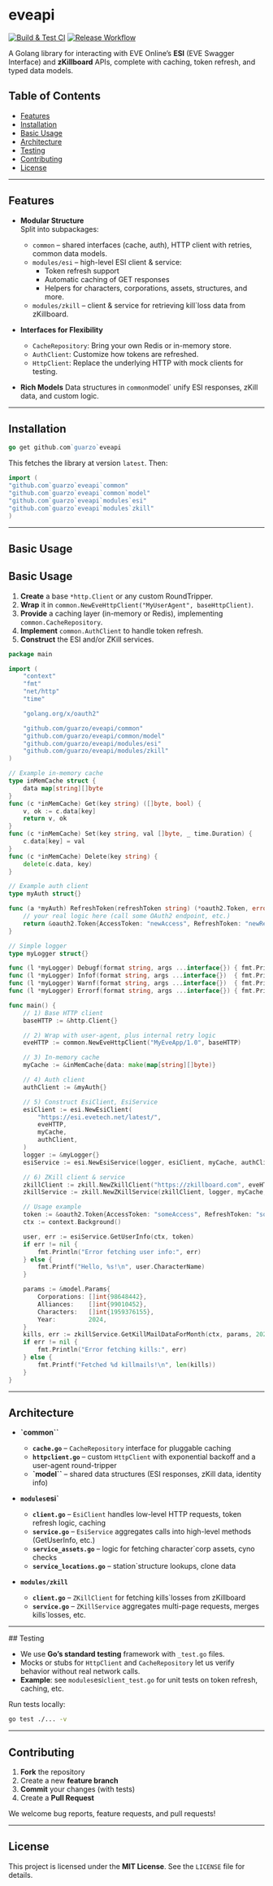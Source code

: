 # eveapi

[![Build & Test CI](https://github.com/guarzo/eveapi/actions/workflows/ci.yml/badge.svg?branch=main)](https://github.com/guarzo/eveapi/actions/workflows/ci.yml)
[![Release Workflow](https://github.com/guarzo/eveapi/actions/workflows/release.yml/badge.svg)](https://github.com/guarzo/eveapi/actions/workflows/release.yml)

A Golang library for interacting with EVE Online’s **ESI** (EVE Swagger Interface) and **zKillboard** APIs, complete with caching, token refresh, and typed data models.

## Table of Contents
- [Features](#features)
- [Installation](#installation)
- [Basic Usage](#basic-usage)
- [Architecture](#architecture)
- [Testing](#testing)
- [Contributing](#contributing)
- [License](#license)

---

## Features

- **Modular Structure**  
  Split into subpackages:
    - `common` – shared interfaces (cache, auth), HTTP client with retries, common data models.
    - `modules/esi` – high-level ESI client & service:
        - Token refresh support
        - Automatic caching of GET responses
        - Helpers for characters, corporations, assets, structures, and more.
    - `modules/zkill` – client & service for retrieving kill`loss data from zKillboard.

- **Interfaces for Flexibility**
    - `CacheRepository`: Bring your own Redis or in-memory store.
    - `AuthClient`: Customize how tokens are refreshed.
    - `HttpClient`: Replace the underlying HTTP with mock clients for testing.

- **Rich Models**
  Data structures in `common`model` unify ESI responses, zKill data, and custom logic.

---

## Installation

```go
go get github.com`guarzo`eveapi
```

This fetches the library at version `latest`. Then:

```go
import (
"github.com`guarzo`eveapi`common"
"github.com`guarzo`eveapi`common`model"
"github.com`guarzo`eveapi`modules`esi"
"github.com`guarzo`eveapi`modules`zkill"
)
```

---

## Basic Usage

## Basic Usage

1. **Create** a base `*http.Client` or any custom RoundTripper.
2. **Wrap** it in `common.NewEveHttpClient("MyUserAgent", baseHttpClient)`.
3. **Provide** a caching layer (in-memory or Redis), implementing `common.CacheRepository`.
4. **Implement** `common.AuthClient` to handle token refresh.
5. **Construct** the ESI and/or ZKill services.

```go
package main

import (
	"context"
	"fmt"
	"net/http"
	"time"

	"golang.org/x/oauth2"

	"github.com/guarzo/eveapi/common"
	"github.com/guarzo/eveapi/common/model"
	"github.com/guarzo/eveapi/modules/esi"
	"github.com/guarzo/eveapi/modules/zkill"
)

// Example in-memory cache
type inMemCache struct {
	data map[string][]byte
}
func (c *inMemCache) Get(key string) ([]byte, bool) {
	v, ok := c.data[key]
	return v, ok
}
func (c *inMemCache) Set(key string, val []byte, _ time.Duration) {
	c.data[key] = val
}
func (c *inMemCache) Delete(key string) {
	delete(c.data, key)
}

// Example auth client
type myAuth struct{}

func (a *myAuth) RefreshToken(refreshToken string) (*oauth2.Token, error) {
	// your real logic here (call some OAuth2 endpoint, etc.)
	return &oauth2.Token{AccessToken: "newAccess", RefreshToken: "newRefresh"}, nil
}

// Simple logger
type myLogger struct{}

func (l *myLogger) Debugf(format string, args ...interface{}) { fmt.Printf("DEBUG: "+format+"\n", args...) }
func (l *myLogger) Infof(format string, args ...interface{})  { fmt.Printf("INFO: "+format+"\n", args...) }
func (l *myLogger) Warnf(format string, args ...interface{})  { fmt.Printf("WARN: "+format+"\n", args...) }
func (l *myLogger) Errorf(format string, args ...interface{}) { fmt.Printf("ERROR: "+format+"\n", args...) }

func main() {
	// 1) Base HTTP client
	baseHTTP := &http.Client{}

	// 2) Wrap with user-agent, plus internal retry logic
	eveHTTP := common.NewEveHttpClient("MyEveApp/1.0", baseHTTP)

	// 3) In-memory cache
	myCache := &inMemCache{data: make(map[string][]byte)}

	// 4) Auth client
	authClient := &myAuth{}

	// 5) Construct EsiClient, EsiService
	esiClient := esi.NewEsiClient(
		"https://esi.evetech.net/latest/",
		eveHTTP,
		myCache,
		authClient,
	)
	logger := &myLogger{}
	esiService := esi.NewEsiService(logger, esiClient, myCache, authClient)

	// 6) ZKill client & service
	zkillClient := zkill.NewZkillClient("https://zkillboard.com", eveHTTP, myCache, logger)
	zkillService := zkill.NewZKillService(zkillClient, logger, myCache, authClient)

	// Usage example
	token := &oauth2.Token{AccessToken: "someAccess", RefreshToken: "someRefresh"}
	ctx := context.Background()

	user, err := esiService.GetUserInfo(ctx, token)
	if err != nil {
		fmt.Println("Error fetching user info:", err)
	} else {
		fmt.Printf("Hello, %s!\n", user.CharacterName)
	}

	params := &model.Params{
		Corporations: []int{98648442},
		Alliances:    []int{99010452},
		Characters:   []int{1959376155},
		Year:         2024,
	}
	kills, err := zkillService.GetKillMailDataForMonth(ctx, params, 2024, 10)
	if err != nil {
		fmt.Println("Error fetching kills:", err)
	} else {
		fmt.Printf("Fetched %d killmails!\n", len(kills))
	}
}
````

---

## Architecture

- **`common``**
    - **`cache.go`** – `CacheRepository` interface for pluggable caching
    - **`httpclient.go`** – custom `HttpClient` with exponential backoff and a user-agent round-tripper
    - **`model``** – shared data structures (ESI responses, zKill data, identity info)

- **`modules`esi`**
    - **`client.go`** – `EsiClient` handles low-level HTTP requests, token refresh logic, caching
    - **`service.go`** – `EsiService` aggregates calls into high-level methods (GetUserInfo, etc.)
    - **`service_assets.go`** – logic for fetching character`corp assets, cyno checks
    - **`service_locations.go`** – station`structure lookups, clone data

- **`modules/zkill`**
    - **`client.go`** – `ZKillClient` for fetching kills`losses from zKillboard
    - **`service.go`** – `ZKillService` aggregates multi-page requests, merges kills`losses, etc.

---

\## Testing

- We use **Go’s standard testing** framework with `_test.go` files.
- Mocks or stubs for `HttpClient` and `CacheRepository` let us verify behavior without real network calls.
- **Example**: see `modules`esi`client_test.go` for unit tests on token refresh, caching, etc.

Run tests locally:

```bash
go test ./... -v
```

---

## Contributing

1. **Fork** the repository
2. Create a new **feature branch**
3. **Commit** your changes (with tests)
4. Create a **Pull Request**

We welcome bug reports, feature requests, and pull requests!

---

## License

This project is licensed under the **MIT License**. See the `LICENSE` file for details.
